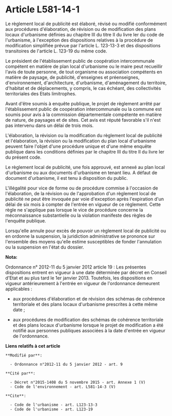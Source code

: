 # Article L581-14-1

Le règlement local de publicité est élaboré, révisé ou modifié conformément aux procédures d'élaboration, de révision ou de
modification des plans locaux d'urbanisme définies au chapitre III du titre II du livre Ier du code de l'urbanisme, à
l'exception des dispositions relatives à la procédure de modification simplifiée prévue par l'article L. 123-13-3 et des
dispositions transitoires de l'article L. 123-19 du même code. 

Le président de l'établissement public de coopération intercommunale compétent en matière de plan local d'urbanisme ou le
maire peut recueillir l'avis de toute personne, de tout organisme ou association compétents en matière de paysage, de
publicité, d'enseignes et préenseignes, d'environnement, d'architecture, d'urbanisme, d'aménagement du territoire, d'habitat
et de déplacements, y compris, le cas échéant, des collectivités territoriales des Etats limitrophes. 

Avant d'être soumis à enquête publique, le projet de règlement arrêté par l'établissement public de coopération
intercommunale ou la commune est soumis pour avis à la commission départementale compétente en matière de nature, de paysages
et de sites. Cet avis est réputé favorable s'il n'est pas intervenu dans un délai de trois mois. 

L'élaboration, la révision ou la modification du règlement local de publicité et l'élaboration, la révision ou la
modification du plan local d'urbanisme peuvent faire l'objet d'une procédure unique et d'une même enquête publique dans les
conditions définies par le chapitre III du titre II du livre Ier du présent code. 

Le règlement local de publicité, une fois approuvé, est annexé au plan local d'urbanisme ou aux documents d'urbanisme en
tenant lieu. A défaut de document d'urbanisme, il est tenu à disposition du public. 

L'illégalité pour vice de forme ou de procédure commise à l'occasion de l'élaboration, de la révision ou de l'approbation
d'un règlement local de publicité ne peut être invoquée par voie d'exception après l'expiration d'un délai de six mois à
compter de l'entrée en vigueur de ce règlement. Cette règle ne s'applique pas lorsque le vice de procédure concerne la
méconnaissance substantielle ou la violation manifeste des règles de l'enquête publique. 

Lorsqu'elle annule pour excès de pouvoir un règlement local de publicité ou en ordonne la suspension, la juridiction
administrative se prononce sur l'ensemble des moyens qu'elle estime susceptibles de fonder l'annulation ou la suspension en
l'état du dossier.

**Nota:**

Ordonnance n° 2012-11 du 5 janvier 2012 article 19 : Les présentes dispositions entrent en vigueur à une date déterminée par
décret en Conseil d'Etat et au plus tard le 1er janvier 2013. Toutefois, les dispositions en vigueur antérieurement à
l'entrée en vigueur de l'ordonnance demeurent applicables :

- aux procédures d'élaboration et de révision des schémas de cohérence territoriale et des plans locaux d'urbanisme
prescrites à cette même date ;

- aux procédures de modification des schémas de cohérence territoriale et des plans locaux d'urbanisme lorsque le projet de
modification a été notifié aux personnes publiques associées à la date d'entrée en vigueur de l'ordonnance.

**Liens relatifs à cet article**

	**Modifié par**:

	  - Ordonnance n°2012-11 du 5 janvier 2012 - art. 9

	**Cité par**:

	  - Décret n°2015-1408 du 5 novembre 2015 - art. Annexe 1 (V)
	  - Code de l'environnement - art. L581-14-3 (V)

	**Cite**:

	  - Code de l'urbanisme - art. L123-13-3
	  - Code de l'urbanisme - art. L123-19
